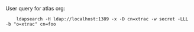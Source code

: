 User query for atlas org:

        ldapsearch -H ldap://localhost:1389 -x -D cn=xtrac -w secret -LLL -b "o=xtrac" cn=foo

